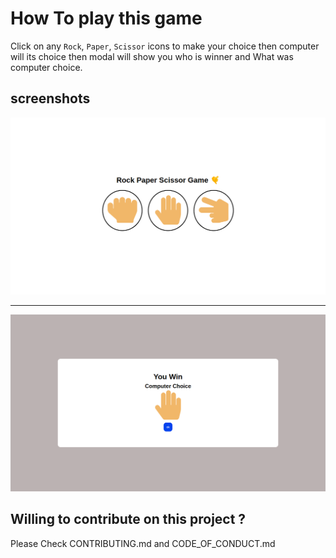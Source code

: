 # How To play this game

Click on any `Rock`, `Paper`, `Scissor` icons to make your choice then computer will its choice then modal will show you who is winner and What was computer choice.

## screenshots

![main](./public/img/main.png)

---

![modal](./public/img/modal.png)

## Willing to contribute on this project ?

Please Check CONTRIBUTING.md and CODE_OF_CONDUCT.md